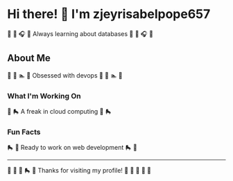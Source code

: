 # Hi there! 👋 I'm zjeyrisabelpope657

🏸 🚴 🎧 🎯 Always learning about databases 🏸 🚴 🎧 🎯

## About Me
🎨 🚴 🏊 🎳 Obsessed with devops 🎨 🚴 🏊 🎳

### What I'm Working On
🏸 🛼 A freak in cloud computing 🏸 🛼

### Fun Facts
🛼 🎾 Ready to work on web development 🛼 🎾

---
🏑 🎷 🚀 🛼 🎱 Thanks for visiting my profile! 🎱 🎯 🏓 🏹 🚣
